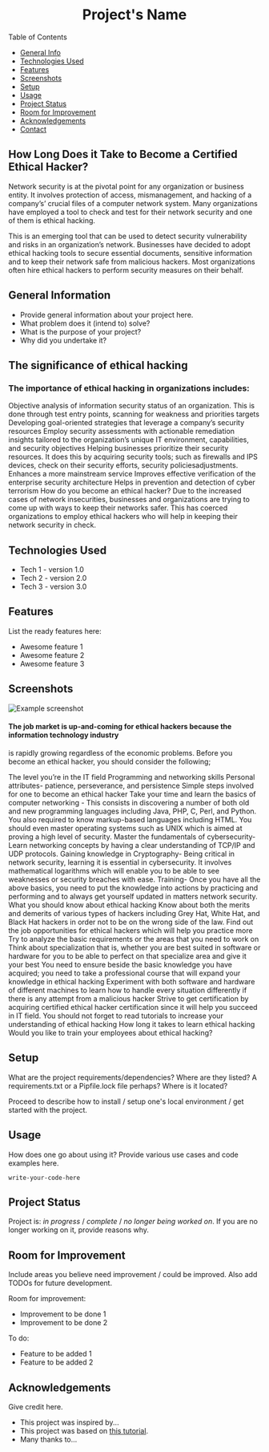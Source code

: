 <h1 align="center">   Project's Name
  </h1>
<!-- > Outline a brief description of your project.
> Live demo [_here_](https://www.example.com). <!-- If you have the project hosted somewhere, include the link here. -->
  
  Table of Contents
* [General Info](#general-information)
* [Technologies Used](#technologies-used)
* [Features](#features)
* [Screenshots](#screenshots)
* [Setup](#setup)
* [Usage](#usage)
* [Project Status](#project-status)
* [Room for Improvement](#room-for-improvement)
* [Acknowledgements](#acknowledgements)
* [Contact](#contact)
<!-- * [License](#license) -->

## How Long Does it Take to Become a Certified Ethical Hacker?

Network security is at the pivotal point for any organization or business entity.
It involves protection of access, mismanagement, and hacking of a company’s’ crucial
files of a computer network system. Many organizations have employed a tool to check 
and test for their network security and one of them is ethical hacking.


This is an emerging tool that can be used to detect security vulnerability and risks
in an organization’s network. Businesses have decided to adopt ethical hacking tools 
to secure essential documents, sensitive information and to keep their network safe 
from malicious hackers. Most organizations often hire ethical hackers to perform security
measures on their behalf.


## General Information
- Provide general information about your project here.
- What problem does it (intend to) solve?
- What is the purpose of your project?
- Why did you undertake it?
<!-- You don't have to answer all the questions - just the ones relevant to your project. -->

## The significance of ethical hacking
### The importance of ethical hacking in organizations includes:

Objective analysis of information security status of an organization. This is done through 
test entry points, scanning for weakness and priorities targets
Developing goal-oriented strategies that leverage a company’s security resources
Employ security assessments with actionable remediation insights tailored to the organization’s
unique IT environment, capabilities, and security objectives
Helping businesses prioritize their security resources. It does this by acquiring security 
tools; such as firewalls and IPS devices, check on their security efforts, security policiesadjustments.
Enhances a more mainstream service
Improves effective verification of the enterprise security architecture
Helps in prevention and detection of cyber terrorism
How do you become an ethical hacker?
Due to the increased cases of network insecurities, businesses and organizations are trying to 
come up with ways to keep their networks safer. This has coerced organizations to employ ethical
hackers who will help in keeping their network security in check.


## Technologies Used
- Tech 1 - version 1.0
- Tech 2 - version 2.0
- Tech 3 - version 3.0


## Features
List the ready features here:
- Awesome feature 1
- Awesome feature 2
- Awesome feature 3


## Screenshots
![Example screenshot](./img/screenshot.png)
<!-- If you have screenshots you'd like to share, include them here. -->


#### The job market is up-and-coming for ethical hackers because the information technology industry 
is rapidly growing regardless of the economic problems. Before you become an ethical hacker, you 
should consider the following;

The level you’re in the IT field
Programming and networking skills
Personal attributes- patience, perseverance, and persistence
Simple steps involved for one to become an ethical hacker
Take your time and learn the basics of computer networking - This consists in discovering a number
of both old and new programming languages including Java, PHP, C, Perl, and Python. You also required
to know markup-based languages including HTML. You should even master operating systems such as UNIX
which is aimed at proving a high level of security.
Master the fundamentals of cybersecurity- Learn networking concepts by having a clear understanding of
TCP/IP and UDP protocols.
Gaining knowledge in Cryptography- 
Being critical in network security, learning it is essential in
cybersecurity. It involves mathematical logarithms which will enable you to be able to see weaknesses
or security breaches with ease.
Training- Once you have all the above basics, you need to put the knowledge into actions by practicing
and performing and to always get yourself updated in matters network security.
What you should know about ethical hacking
Know about both the merits and demerits of various types of hackers including Grey Hat, White Hat, and
Black Hat hackers in order not to be on the wrong side of the law.
Find out the job opportunities for ethical hackers which will help you practice more
Try to analyze the basic requirements or the areas that you need to work on
Think about specialization that is, whether you are best suited in software or hardware for you to be 
able to perfect on that specialize area and give it your best
You need to ensure beside the basic knowledge you have acquired; you need to take a professional course
that will expand your knowledge in ethical hacking
Experiment with both software and hardware of different machines to learn how to handle every situation 
differently if there is any attempt from a malicious hacker
Strive to get certification by acquiring certified ethical hacker certification since it will help you 
succeed in IT field.
You should not forget to read tutorials to increase your understanding of ethical hacking
How long it takes to learn ethical hacking
Would you like to train your employees about ethical hacking? 




## Setup
What are the project requirements/dependencies? Where are they listed? A requirements.txt or a Pipfile.lock file perhaps? Where is it located?

Proceed to describe how to install / setup one's local environment / get started with the project.


## Usage
How does one go about using it?
Provide various use cases and code examples here.

`write-your-code-here`


## Project Status
Project is: _in progress_ / _complete_ / _no longer being worked on_. If you are no longer working on it, provide reasons why.


## Room for Improvement
Include areas you believe need improvement / could be improved. Also add TODOs for future development.

Room for improvement:
- Improvement to be done 1
- Improvement to be done 2

To do:
- Feature to be added 1
- Feature to be added 2


## Acknowledgements
Give credit here.
- This project was inspired by...
- This project was based on [this tutorial](https://www.example.com).
- Many thanks to...

<!-- Optional -->
<!-- ## License -->
<!-- This project is open source and available under the [... License](). -->

<!-- You don't have to include all sections - just the one's relevant to your project -->

